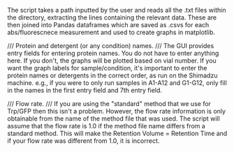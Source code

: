 The script takes a path inputted by the user and reads all the .txt files within the directory, 
extracting the lines containing the relevant data. 
These are then joined into Pandas dataframes which are saved as .csvs for each abs/fluorescnece measurement and used to create graphs in matplotlib. 

/// Protein and detergent (or any condition) names. ///
The GUI provides entry fields for entering protein names.
You do not have to enter anything here. If you don't, the graphs will be plotted based on vial number. 
If you want the graph labels for sample/condition, it's important to enter the protein names or detergents in the correct order, as run on the Shimadzu machine. 
e.g., if you were to only run samples in A1-A12 and G1-G12, only fill in the names in the first entry field and 7th entry field.

/// Flow rate. ///
If you are using the "standard" method that we use for Trp/GFP then this isn't a problem. 
However, the flow rate information is only obtainable from the name of the method file that was used.
The script will assume that the flow rate is 1.0 if the method file name differs from a standard method.
This will make the Retention Volume = Retention Time and if your flow rate was different from 1.0, it is incorrect.



